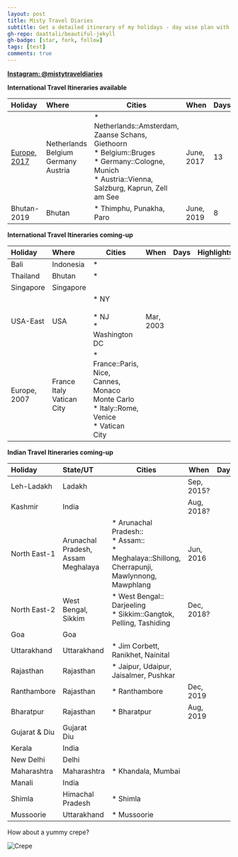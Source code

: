 ```yaml
---
layout: post
title: Misty Travel Diaries
subtitle: Get a detailed itinerary of my holidays - day wise plan with maps of Countries, Cities and places to visit & a photo gallery of the tour.
gh-repo: daattali/beautiful-jekyll
gh-badge: [star, fork, follow]
tags: [test]
comments: true
---
```


<u>**Instagram: @mistytraveldiaries**</u>

**International Travel Itineraries available**

| Holiday | Where                                              | Cities | When | Days | Highlights |
| :------ |:--- | ------- | ------- | ------- | ------- |
| [Europe, 2017](https://tarunpreet-kaur.github.io/2020-02-28-Misty-Travel-Diaries-Europe2017/) | Netherlands<br />Belgium<br />Germany<br />Austria | * Netherlands::Amsterdam, Zaanse Schans, Giethoorn<br />* Belgium::Bruges<br />* Germany::Cologne, Munich<br />* Austria::Vienna, Salzburg, Kaprun, Zell am See | June, 2017 | 13   |  |
| Bhutan-2019 | Bhutan                                             | * Thimphu, Punakha, Paro                                     | June, 2019 | 8    |  |

**International Travel Itineraries  coming-up**

| Holiday      | Where                               | Cities                                                       | When      | Days | Highlights |
| :----------- | :---------------------------------- | ------------------------------------------------------------ | --------- | ---- | ---------- |
| Bali         | Indonesia                           | *                                                            |           |      |            |
| Thailand     | Bhutan                              | *                                                            |           |      |            |
| Singapore    | Singapore                           |                                                              |           |      |            |
| USA-East     | USA                                 | * NY<br /><br />* NJ<br />* Washington DC                    | Mar, 2003 |      |            |
| Europe, 2007 | France<br />Italy<br />Vatican City | * France::Paris, Nice, Cannes, Monaco Monte Carlo<br />* Italy::Rome, Venice<br />* Vatican City |           |      |            |

**Indian Travel Itineraries coming-up**

| Holiday       | State/UT                                     | Cities                                                       | When       | Days | Highlights |
| :------------ | :------------------------------------------- | ------------------------------------------------------------ | ---------- | ---- | ---------- |
| Leh-Ladakh    | Ladakh                                       |                                                              | Sep, 2015? |      |            |
| Kashmir       | India                                        |                                                              | Aug, 2018? |      |            |
| North East-1  | Arunachal Pradesh,<br />Assam<br />Meghalaya | * Arunachal Pradesh::<br />* Assam::<br />* Meghalaya::Shillong, Cherrapunji, Mawlynnong, Mawphlang | Jun, 2016  |      |            |
| North East-2  | West Bengal,<br />Sikkim                     | * West Bengal:: Darjeeling<br />* Sikkim::Gangtok, Pelling, Tashiding | Dec, 2018? |      |            |
| Goa           | Goa                                          |                                                              |            |      |            |
| Uttarakhand   | Uttarakhand                                  | * Jim Corbett, Ranikhet, Nainital                            |            |      |            |
| Rajasthan     | Rajasthan                                    | * Jaipur, Udaipur, Jaisalmer, Pushkar                        |            |      |            |
| Ranthambore   | Rajasthan                                    | * Ranthambore                                                | Dec, 2019  |      |            |
| Bharatpur     | Rajasthan                                    | * Bharatpur                                                  | Aug, 2019  |      |            |
| Gujarat & Diu | Gujarat<br />Diu                             |                                                              |            |      |            |
| Kerala        | India                                        |                                                              |            |      |            |
| New Delhi     | Delhi                                        |                                                              |            |      |            |
| Maharashtra   | Maharashtra                                  | * Khandala, Mumbai                                           |            |      |            |
| Manali        | India                                        |                                                              |            |      |            |
| Shimla        | Himachal Pradesh                             | * Shimla                                                     |            |      |            |
| Mussoorie     | Uttarakhand                                  | * Mussoorie                                                  |            |      |            |

How about a yummy crepe?

![Crepe](https://s3-media3.fl.yelpcdn.com/bphoto/cQ1Yoa75m2yUFFbY2xwuqw/348s.jpg)



~~~

~~~


